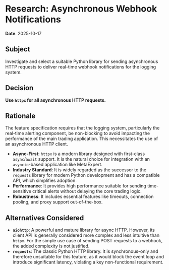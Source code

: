 # Research: Asynchronous Webhook Notifications

**Date**: 2025-10-17

## Subject

Investigate and select a suitable Python library for sending asynchronous HTTP requests to deliver real-time webhook notifications for the logging system.

## Decision

**Use `httpx` for all asynchronous HTTP requests.**

## Rationale

The feature specification requires that the logging system, particularly the real-time alerting component, be non-blocking to avoid impacting the performance of the main trading application. This necessitates the use of an asynchronous HTTP client.

- **Async-First**: `httpx` is a modern library designed with first-class `async`/`await` support. It is the natural choice for integration with an `asyncio`-based application like MetaExpert.
- **Industry Standard**: It is widely regarded as the successor to the `requests` library for modern Python development and has a compatible API, which simplifies adoption.
- **Performance**: It provides high performance suitable for sending time-sensitive critical alerts without delaying the core trading logic.
- **Robustness**: It includes essential features like timeouts, connection pooling, and proxy support out-of-the-box.

## Alternatives Considered

- **`aiohttp`**: A powerful and mature library for async HTTP. However, its client API is generally considered more complex and less intuitive than `httpx`. For the simple use case of sending POST requests to a webhook, the added complexity is not justified.
- **`requests`**: The classic Python HTTP library. It is synchronous-only and therefore unsuitable for this feature, as it would block the event loop and introduce significant latency, violating a key non-functional requirement.
